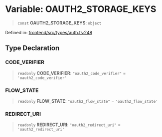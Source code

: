 # Variable: OAUTH2\_STORAGE\_KEYS

> `const` **OAUTH2\_STORAGE\_KEYS**: `object`

Defined in: [frontend/src/types/auth.ts:248](https://github.com/lsendel/sass/blob/ca8b2b87627589617e0de57047e1f50d53e78078/frontend/src/types/auth.ts#L248)

## Type Declaration

### CODE\_VERIFIER

> `readonly` **CODE\_VERIFIER**: `"oauth2_code_verifier"` = `'oauth2_code_verifier'`

### FLOW\_STATE

> `readonly` **FLOW\_STATE**: `"oauth2_flow_state"` = `'oauth2_flow_state'`

### REDIRECT\_URI

> `readonly` **REDIRECT\_URI**: `"oauth2_redirect_uri"` = `'oauth2_redirect_uri'`
